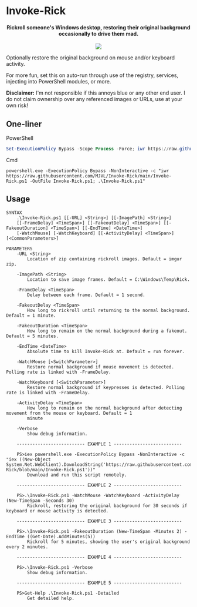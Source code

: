 # Invoke-Rick

<h4 align="center">
Rickroll someone's Windows desktop, restoring their original background occasionally to drive them mad.</h4>
<p align="center">
  <img src="demo.gif"/>
</p>

Optionally restore the original background on mouse and/or keyboard activity.

For more fun, set this on auto-run through use of the registry, services, injecting into PowerShell modules, or more.

**Disclaimer:** I'm not responsible if this annoys blue or any other end user. I do not claim ownership over any referenced images or URLs, use at your own risk!

## One-liner
PowerShell
```PowerShell
Set-ExecutionPolicy Bypass -Scope Process -Force; iwr https://raw.githubusercontent.com/MJVL/Invoke-Rick/main/Invoke-Rick.ps1 -OutFile Invoke-Rick.ps1; .\Invoke-Rick.ps1
```
Cmd
```
powershell.exe -ExecutionPolicy Bypass -NonInteractive -c "iwr https://raw.githubusercontent.com/MJVL/Invoke-Rick/main/Invoke-Rick.ps1 -OutFile Invoke-Rick.ps1; .\Invoke-Rick.ps1"
```


## Usage
```
SYNTAX
    .\Invoke-Rick.ps1 [[-URL] <String>] [[-ImagePath] <String>]
    [[-FrameDelay] <TimeSpan>] [[-FakeoutDelay] <TimeSpan>] [[-FakeoutDuration] <TimeSpan>] [[-EndTime] <DateTime>]
    [-WatchMouse] [-WatchKeyboard] [[-ActivityDelay] <TimeSpan>] [<CommonParameters>]

PARAMETERS
    -URL <String>
        Location of zip containing rickroll images. Default = imgur zip.

    -ImagePath <String>
        Location to save image frames. Default = C:\Windows\Temp\Rick.

    -FrameDelay <TimeSpan>
        Delay between each frame. Default = 1 second.

    -FakeoutDelay <TimeSpan>
        How long to rickroll until returning to the normal background. Default = 1 minute.

    -FakeoutDuration <TimeSpan>
        How long to remain on the normal background during a fakeout. Default = 5 minutes.

    -EndTime <DateTime>
        Absolute time to kill Invoke-Rick at. Default = run forever.

    -WatchMouse [<SwitchParameter>]
        Restore normal background if mouse movement is detected. Polling rate is linked with -FrameDelay.

    -WatchKeyboard [<SwitchParameter>]
        Restore normal background if keypresses is detected. Polling rate is linked with -FrameDelay.

    -ActivityDelay <TimeSpan>
        How long to remain on the normal background after detecting movement from the mouse or keyboard. Default = 1
        minute

    -Verbose
        Show debug information.

    -------------------------- EXAMPLE 1 --------------------------

    PS>iex powershell.exe -ExecutionPolicy Bypass -NonInteractive -c "iex ((New-Object System.Net.WebClient).DownloadString('https://raw.githubusercontent.com/MJVL/Invoke-Rick/blob/main/Invoke-Rick.ps1'))"
        Download and run this script remotely.

    -------------------------- EXAMPLE 2 --------------------------

    PS>.\Invoke-Rick.ps1 -WatchMouse -WatchKeyboard -ActivityDelay (New-TimeSpan -Seconds 30)
        Rickroll, restoring the original background for 30 seconds if keyboard or mouse activity is detected.

    -------------------------- EXAMPLE 3 --------------------------

    PS>.\Invoke-Rick.ps1 -FakeoutDuration (New-TimeSpan -Minutes 2) -EndTime ((Get-Date).AddMinutes(5))
        Rickroll for 5 minutes, showing the user's original background every 2 minutes.

    -------------------------- EXAMPLE 4 --------------------------

    PS>.\Invoke-Rick.ps1 -Verbose
        Show debug information.

    -------------------------- EXAMPLE 5 --------------------------

    PS>Get-Help .\Invoke-Rick.ps1 -Detailed
        Get detailed help.
```
